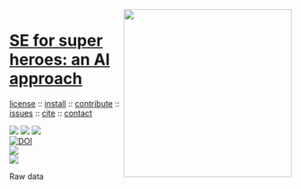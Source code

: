 <a class=sehero name=top> 
<img align=right width=300 src="https://images-wixmp-ed30a86b8c4ca887773594c2.wixmp.com/f/2c218305-10f7-4dc5-b98c-8944ea7c6b98/d92z77z-85f30213-a950-43e6-93aa-ca906c6b4aac.jpg?token=eyJ0eXAiOiJKV1QiLCJhbGciOiJIUzI1NiJ9.eyJzdWIiOiJ1cm46YXBwOiIsImlzcyI6InVybjphcHA6Iiwib2JqIjpbW3sicGF0aCI6IlwvZlwvMmMyMTgzMDUtMTBmNy00ZGM1LWI5OGMtODk0NGVhN2M2Yjk4XC9kOTJ6Nzd6LTg1ZjMwMjEzLWE5NTAtNDNlNi05M2FhLWNhOTA2YzZiNGFhYy5qcGcifV1dLCJhdWQiOlsidXJuOnNlcnZpY2U6ZmlsZS5kb3dubG9hZCJdfQ.BY_xZ9vtOug8jM-lzpvybhtGb2rItxHbWs1sDGlNEAY">
<h1><a href="/README.md#top">SE for super heroes: an AI approach</a></h1> 
<p> <a
href="https://github.com/sehero/lua/blob/master/LICENSE">license</a> :: <a
href="https://github.com/sehero/lua/blob/master/INSTALL.md#top">install</a> :: <a
href="https://github.com/sehero/lua/blob/master/CODE_OF_CONDUCT.md#top">contribute</a> :: <a
href="https://github.com/sehero/lua/issues">issues</a> :: <a
href="https://github.com/sehero/lua/blob/master/CITATION.md#top">cite</a> :: <a
href="https://github.com/sehero/lua/blob/master/CONTACT.md#top">contact</a> </p><p> 
<img src="https://img.shields.io/badge/license-mit-red">   
<img src="https://img.shields.io/badge/language-lua-orange">    
<img src="https://img.shields.io/badge/purpose-ai,se-blueviolet"><br>
<a href="https://zenodo.org/badge/latestdoi/263210595"><img src="https://zenodo.org/badge/263210595.svg" alt="DOI"></a><br>
<img src="https://img.shields.io/badge/platform-mac,*nux-informational"><br>
<a href="https://travis-ci.org/github/sehero/lua"><img 
src="https://travis-ci.org/sehero/lua.svg?branch=master"></a><br>  
</p>


Raw data
